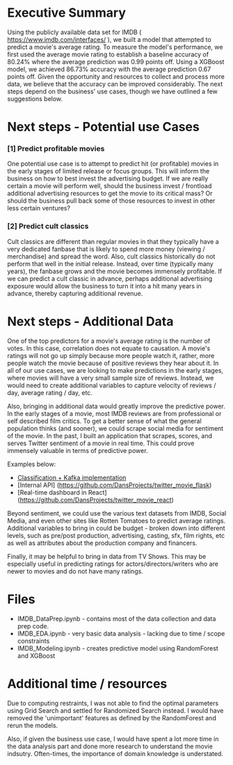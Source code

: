 # Executive Summary

Using the publicly available data set for IMDB ( https://www.imdb.com/interfaces/ ), we built a model that attempted to predict a movie's average rating. 
To measure the model's performance, we first used the average movie rating to establish a baseline accuracy of 80.24% where the average prediction was 0.99 points off. Using a XGBoost model, we achieved 86.73% accuracy with the average prediction 0.67 points off. Given the opportunity and resources to collect and process more data, we believe that the accuracy can be improved considerably. The next steps depend on the business' use cases, though we have outlined a few suggestions below. 

# Next steps - Potential use Cases

### [1] Predict profitable movies

One potential use case is to attempt to predict hit (or profitable) movies in the early stages of limited release or focus groups. This will inform the business on how to best invest the advertising budget. If we are really certain a movie will perform well, should the business invest / frontload additional advertising resources to get the movie to its critical mass? Or should the business pull back some of those resources to invest in other less certain ventures? 

### [2] Predict cult classics

Cult classics are different than regular movies in that they typically have a very dedicated fanbase that is likely to spend more money (viewing / merchandise) and spread the word. Also, cult classics historically do not perform that well in the initial release. Instead, over time (typically many years), the fanbase grows and the movie becomes immensely profitable. If we can predict a cult classic in advance, perhaps additional advertising exposure would allow the business to turn it into a hit many years in advance, thereby capturing additional revenue. 

# Next steps - Additional Data

One of the top predictors for a movie's average rating is the number of votes. In this case, correlation does not equate to causation. A movie's ratings will not go up simply because more people watch it, rather, more people watch the movie because of positive reviews they hear about it. In all of our use cases, we are looking to make predictions in the early stages, where movies will have a very small sample size of reviews. Instead, we would need to create additional variables to capture velocity of reviews / day, average rating / day, etc.

Also, bringing in additional data would greatly improve the predictive power. In the early stages of a movie, most IMDB reviews are from professional or self described film critics. To get a better sense of what the general population thinks (and sooner), we could scrape social media for sentiment of the movie. In the past, I built an application that scrapes, scores, and serves Twitter sentiment of a movie in real time. This could prove immensely valuable in terms of predictive power. 

Examples below:
* [Classification + Kafka implementation](https://github.com/DansProjects/twitter_movie_sentiment_analysis)
* [Internal API] (https://github.com/DansProjects/twitter_movie_flask)
* [Real-time dashboard in React] (https://github.com/DansProjects/twitter_movie_react)

Beyond sentiment, we could use the various text datasets from IMDB, Social Media, and even other sites like Rotten Tomatoes to predict average ratings. Additional variables to bring in could be budget - broken down into different levels, such as pre/post production, advertising, casting, sfx, film rights, etc as well as attributes about the production company and financers.

Finally, it may be helpful to bring in data from TV Shows. This may be especially useful in predicting ratings for actors/directors/writers who are newer to movies and do not have many ratings.

# Files

* IMDB_DataPrep.ipynb - contains most of the data collection and data prep code. 
* IMDB_EDA.ipynb - very basic data analysis - lacking due to time / scope constraints
* IMDB_Modeling.ipynb - creates predictive model using RandomForest and XGBoost

# Additional time / resources

Due to computing restraints, I was not able to find the optimal parameters using Grid Search and settled for Randomized Search instead. I would have removed the 'unimportant' features as defined by the RandomForest and rerun the models.

Also, if given the business use case, I would have spent a lot more time in the data analysis part and done more research to understand the movie indsutry. Often-times, the importance of domain knowledge is understated. 